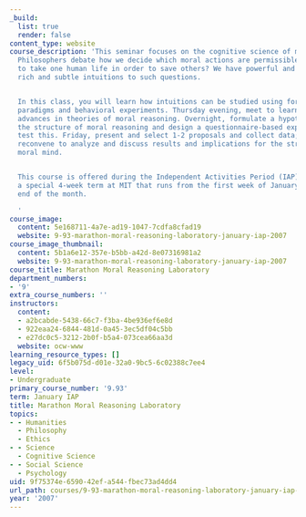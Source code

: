 ```yaml
---
_build:
  list: true
  render: false
content_type: website
course_description: 'This seminar focuses on the cognitive science of moral reasoning.
  Philosophers debate how we decide which moral actions are permissible. Is it permissible
  to take one human life in order to save others? We have powerful and surprisingly
  rich and subtle intuitions to such questions.


  In this class, you will learn how intuitions can be studied using formal analytical
  paradigms and behavioral experiments. Thursday evening, meet to learn about recent
  advances in theories of moral reasoning. Overnight, formulate a hypothesis about
  the structure of moral reasoning and design a questionnaire-based experiment to
  test this. Friday, present and select 1-2 proposals and collect data; we will then
  reconvene to analyze and discuss results and implications for the structure of the
  moral mind.


  This course is offered during the Independent Activities Period (IAP), which is
  a special 4-week term at MIT that runs from the first week of January until the
  end of the month.

  '
course_image:
  content: 5e168711-4a7e-ad19-1047-7cdfa8cfad19
  website: 9-93-marathon-moral-reasoning-laboratory-january-iap-2007
course_image_thumbnail:
  content: 5b1a6e12-357e-b5bb-a42d-8e07316981a2
  website: 9-93-marathon-moral-reasoning-laboratory-january-iap-2007
course_title: Marathon Moral Reasoning Laboratory
department_numbers:
- '9'
extra_course_numbers: ''
instructors:
  content:
  - a2bcabde-5438-66c7-f3ba-4be936ef6e8d
  - 922eaa24-6844-481d-0a45-3ec5df04c5bb
  - e27dc0c5-3212-2b0f-b5a4-073cea66aa3d
  website: ocw-www
learning_resource_types: []
legacy_uid: 6f5b075d-d01e-32a0-9bc5-6c02388c7ee4
level:
- Undergraduate
primary_course_number: '9.93'
term: January IAP
title: Marathon Moral Reasoning Laboratory
topics:
- - Humanities
  - Philosophy
  - Ethics
- - Science
  - Cognitive Science
- - Social Science
  - Psychology
uid: 9f75374e-6590-42ef-a544-fbec73ad4dd4
url_path: courses/9-93-marathon-moral-reasoning-laboratory-january-iap-2007
year: '2007'
---
```

